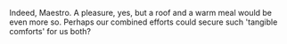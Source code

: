 Indeed, Maestro. A pleasure, yes, but a roof and a warm meal would be even more so. Perhaps our combined efforts could secure such 'tangible comforts' for us both?
